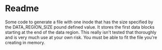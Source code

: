 # Readme

Some code to generate a file with one inode that has the size specified by the DATA_REGION_SIZE pound defined value.
It stores the first data blocks starting at the end of the data region.  This really isn't tested that thoroughly and is very much use 
at your own risk.  You must be able to fit the file you're creating in memory.
